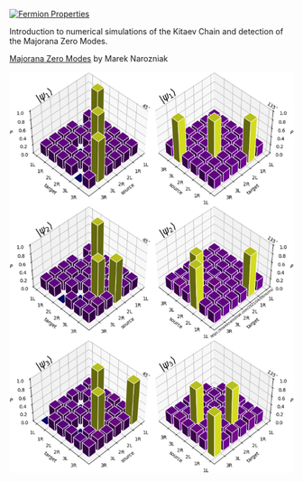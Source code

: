 [![Fermion Properties](https://travis-ci.com/marekyggdrasil/majorana.svg?branch=main)](https://travis-ci.com/github/marekyggdrasil/majorana)

Introduction to numerical simulations of the Kitaev Chain and detection of the Majorana Zero Modes.

[Majorana Zero Modes](https://mareknarozniak.com/2021/04/09/mzms/) by Marek Narozniak

![Numerical results plots](plots/mzms/figure_mzms.png)
